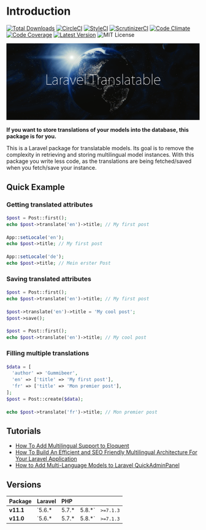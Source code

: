 # Introduction

[![Total Downloads](https://img.shields.io/packagist/dt/astrotomic/laravel-translatable.svg?style=flat-square)](https://packagist.org/packages/astrotomic/laravel-translatable) [![CircleCI](https://img.shields.io/circleci/build/github/Astrotomic/laravel-translatable/master.svg?label=CircleCI&style=flat-square)](https://circleci.com/gh/Astrotomic/laravel-translatable) [![StyleCI](https://styleci.io/repos/192333549/shield)](https://styleci.io/repos/192333549) [![ScrutinizerCI](https://img.shields.io/scrutinizer/quality/g/Astrotomic/laravel-translatable/master.svg?label=ScrutinizerCI&style=flat-square)](https://scrutinizer-ci.com/g/Astrotomic/laravel-translatable/) [![Code Climate](https://img.shields.io/codeclimate/maintainability/Astrotomic/laravel-translatable.svg?label=CodeClimate&style=flat-square)](https://codeclimate.com/github/Astrotomic/laravel-translatable) [![Code Coverage](https://img.shields.io/scrutinizer/coverage/g/Astrotomic/laravel-translatable/master.svg?style=flat-square)](https://scrutinizer-ci.com/g/Astrotomic/laravel-translatable/) [![Latest Version](http://img.shields.io/packagist/v/astrotomic/laravel-translatable.svg?style=flat-square)](https://packagist.org/packages/astrotomic/laravel-translatable) ![MIT License](https://img.shields.io/github/license/Astrotomic/laravel-translatable.svg?color=blue&style=flat-square)

![Laravel Translatable](.gitbook/assets/laravel-translatable-2-1.png)

**If you want to store translations of your models into the database, this package is for you.**

This is a Laravel package for translatable models. Its goal is to remove the complexity in retrieving and storing multilingual model instances. With this package you write less code, as the translations are being fetched/saved when you fetch/save your instance.

## Quick Example

### Getting translated attributes

```php
$post = Post::first();
echo $post->translate('en')->title; // My first post

App::setLocale('en');
echo $post->title; // My first post

App::setLocale('de');
echo $post->title; // Mein erster Post
```

### Saving translated attributes

```php
$post = Post::first();
echo $post->translate('en')->title; // My first post

$post->translate('en')->title = 'My cool post';
$post->save();

$post = Post::first();
echo $post->translate('en')->title; // My cool post
```

### Filling multiple translations

```php
$data = [
  'author' => 'Gummibeer',
  'en' => ['title' => 'My first post'],
  'fr' => ['title' => 'Mon premier post'],
];
$post = Post::create($data);

echo $post->translate('fr')->title; // Mon premier post
```

## Tutorials

* [How To Add Multilingual Support to Eloquent](https://laravel-news.com/how-to-add-multilingual-support-to-eloquent)
* [How To Build An Efficient and SEO Friendly Multilingual Architecture For Your Laravel Application](https://mydnic.be/post/how-to-build-an-efficient-and-seo-friendly-multilingual-architecture-for-your-laravel-application)
* [How to Add Multi-Language Models to Laravel QuickAdminPanel](https://quickadminpanel.com/blog/how-to-add-multi-language-models-to-laravel-quickadminpanel/)

## Versions

| Package | Laravel | PHP |  |  |
| :--- | :--- | :--- | :--- | :--- |
| **v11.1** | \`5.6.\* | 5.7.\* | 5.8.\*\` | `>=7.1.3` |
| **v11.0** | \`5.6.\* | 5.7.\* | 5.8.\*\` | `>=7.1.3` |

